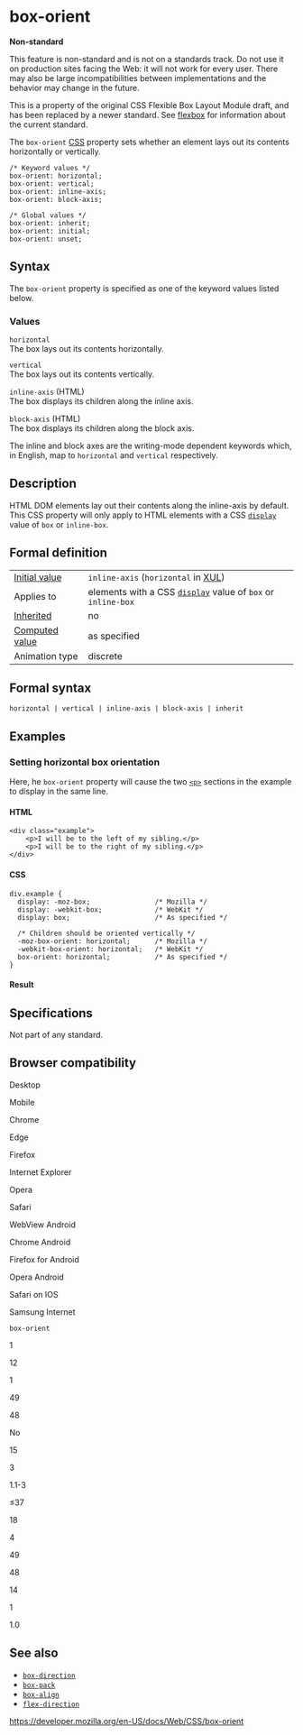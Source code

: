 # box-orient

**Non-standard**

This feature is non-standard and is not on a standards track. Do not use it on production sites facing the Web: it will not work for every user. There may also be large incompatibilities between implementations and the behavior may change in the future.

This is a property of the original CSS Flexible Box Layout Module draft, and has been replaced by a newer standard. See [flexbox](css_flexible_box_layout/basic_concepts_of_flexbox) for information about the current standard.

The `box-orient` [CSS](https://developer.mozilla.org/en-US/docs/Web/CSS) property sets whether an element lays out its contents horizontally or vertically.

    /* Keyword values */
    box-orient: horizontal;
    box-orient: vertical;
    box-orient: inline-axis;
    box-orient: block-axis;

    /* Global values */
    box-orient: inherit;
    box-orient: initial;
    box-orient: unset;

## Syntax

The `box-orient` property is specified as one of the keyword values listed below.

### Values

`horizontal`  
The box lays out its contents horizontally.

`vertical`  
The box lays out its contents vertically.

`inline-axis` (HTML)  
The box displays its children along the inline axis.

`block-axis` (HTML)  
The box displays its children along the block axis.

The inline and block axes are the writing-mode dependent keywords which, in English, map to `horizontal` and `vertical` respectively.

## Description

HTML DOM elements lay out their contents along the inline-axis by default. This CSS property will only apply to HTML elements with a CSS [`display`](display) value of <span class="page-not-created">`box`</span> or <span class="page-not-created">`inline-box`</span>.

## Formal definition

<table><tbody><tr class="odd"><td><a href="initial_value">Initial value</a></td><td><code>inline-axis</code> (<code>horizontal</code> in <a href="https://developer.mozilla.org/en-US/docs/Mozilla/Tech/XUL">XUL</a>)</td></tr><tr class="even"><td>Applies to</td><td>elements with a CSS <a href="display"><code>display</code></a> value of <code>box</code> or <code>inline-box</code></td></tr><tr class="odd"><td><a href="inheritance">Inherited</a></td><td>no</td></tr><tr class="even"><td><a href="computed_value">Computed value</a></td><td>as specified</td></tr><tr class="odd"><td>Animation type</td><td>discrete</td></tr></tbody></table>

## Formal syntax

    horizontal | vertical | inline-axis | block-axis | inherit

## Examples

### Setting horizontal box orientation

Here, he `box-orient` property will cause the two [`<p>`](https://developer.mozilla.org/en-US/docs/Web/HTML/Element/p) sections in the example to display in the same line.

#### HTML

    <div class="example">
        <p>I will be to the left of my sibling.</p>
        <p>I will be to the right of my sibling.</p>
    </div>

#### CSS

    div.example {
      display: -moz-box;                /* Mozilla */
      display: -webkit-box;             /* WebKit */
      display: box;                     /* As specified */

      /* Children should be oriented vertically */
      -moz-box-orient: horizontal;      /* Mozilla */
      -webkit-box-orient: horizontal;   /* WebKit */
      box-orient: horizontal;           /* As specified */
    }

#### Result

## Specifications

Not part of any standard.

## Browser compatibility

Desktop

Mobile

Chrome

Edge

Firefox

Internet Explorer

Opera

Safari

WebView Android

Chrome Android

Firefox for Android

Opera Android

Safari on IOS

Samsung Internet

`box-orient`

1

12

1

49

48

No

15

3

1.1-3

≤37

18

4

49

48

14

1

1.0

## See also

- [`box-direction`](box-direction)
- [`box-pack`](box-pack)
- [`box-align`](box-align)
- [`flex-direction`](flex-direction)

<a href="https://developer.mozilla.org/en-US/docs/Web/CSS/box-orient" class="_attribution-link">https://developer.mozilla.org/en-US/docs/Web/CSS/box-orient</a>
